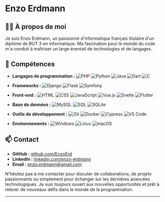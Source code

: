 # Enzo Erdmann

## 👨‍💻 À propos de moi

Je suis Enzo Erdmann, un passionné d'informatique français titulaire d'un diplôme de BUT 3 en informatique. 
Ma fascination pour le monde du code m'a conduit à maîtriser un large éventail de technologies et de langages.

## 🚀 Compétences

- **Langages de programmation :** 
  ![PHP](https://img.shields.io/badge/-PHP-777BB4?style=flat-square&logo=php&logoColor=white)
  ![Python](https://img.shields.io/badge/-Python-3776AB?style=flat-square&logo=python&logoColor=white)
  ![Java](https://img.shields.io/badge/-Java-007396?style=flat-square&logo=java&logoColor=white)
  ![Dart](https://img.shields.io/badge/-Dart-0175C2?style=flat-square&logo=dart&logoColor=white)
  ![C](https://img.shields.io/badge/-C-A8B9CC?style=flat-square&logo=c&logoColor=white)

- **Frameworks :** 
  ![Django](https://img.shields.io/badge/-Django-092E20?style=flat-square&logo=django&logoColor=white)
  ![Flask](https://img.shields.io/badge/-Flask-000000?style=flat-square&logo=flask&logoColor=white)
  ![Symfony](https://img.shields.io/badge/-Symfony-000000?style=flat-square&logo=symfony&logoColor=white)

- **Front-end :** 
  ![HTML](https://img.shields.io/badge/-HTML-E34F26?style=flat-square&logo=html5&logoColor=white)
  ![CSS](https://img.shields.io/badge/-CSS-1572B6?style=flat-square&logo=css3&logoColor=white)
  ![JavaScript](https://img.shields.io/badge/-JavaScript-F7DF1E?style=flat-square&logo=javascript&logoColor=black)
  ![Vue.js](https://img.shields.io/badge/-Vue.js-4FC08D?style=flat-square&logo=vue.js&logoColor=white)
  ![Svelte](https://img.shields.io/badge/-Svelte-FF3E00?style=flat-square&logo=svelte&logoColor=white)
  ![Flutter](https://img.shields.io/badge/-Flutter-02569B?style=flat-square&logo=flutter&logoColor=white)

- **Base de données :** 
  ![MySQL](https://img.shields.io/badge/-MySQL-4479A1?style=flat-square&logo=mysql&logoColor=white)
  ![SQL](https://img.shields.io/badge/-SQL-003B57?style=flat-square&logo=sql&logoColor=white)
  ![SQLite](https://img.shields.io/badge/-SQLite-003B57?style=flat-square&logo=sqlite&logoColor=white)

- **Outils de développement :** 
  ![Git](https://img.shields.io/badge/-Git-F05032?style=flat-square&logo=git&logoColor=white)
  ![Docker](https://img.shields.io/badge/-Docker-2496ED?style=flat-square&logo=docker&logoColor=white)
  ![Cypress](https://img.shields.io/badge/-Cypress-17202C?style=flat-square&logo=cypress&logoColor=white)
  ![VS Code](https://img.shields.io/badge/-VS%20Code-007ACC?style=flat-square&logo=visual-studio-code&logoColor=white)

- **Environnements :** 
  ![Windows](https://img.shields.io/badge/-Windows-0078D6?style=flat-square&logo=windows&logoColor=white)
  ![Linux](https://img.shields.io/badge/-Linux-FCC624?style=flat-square&logo=linux&logoColor=black)
  ![macOS](https://img.shields.io/badge/-macOS-000000?style=flat-square&logo=apple&logoColor=white)

## 📫 Contact

- **GitHub :** [github.com/EnzoErd](https://github.com/EnzoErd)
- **LinkedIn :** [linkedin.com/enzo-erdmann](https://www.linkedin.com/in/enzo-erdmann-061203234/)
- **Email :** [enzo.erdmann@gmail.com](mailto:enzo.erdmann@gmail.com)

N'hésitez pas à me contacter pour discuter de collaborations, de projets passionnants ou simplement pour échanger sur les dernières avancées technologiques. Je suis toujours ouvert aux nouvelles opportunités et prêt à relever de nouveaux défis dans le monde de la programmation.

--- 
